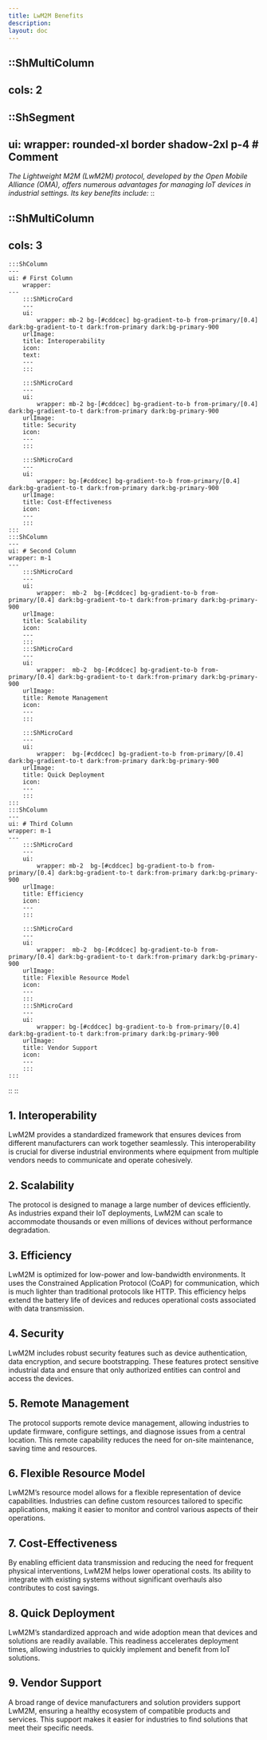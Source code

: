 ```yaml
---
title: LwM2M Benefits
description:
layout: doc
---
```


::ShMultiColumn
---
cols: 2
---

::ShSegment
---
ui:
  wrapper: rounded-xl border shadow-2xl p-4 # Comment
---
 *The Lightweight M2M (LwM2M) protocol, developed by the Open Mobile Alliance (OMA), offers numerous advantages for managing IoT devices in industrial settings. Its key benefits include:*
::


::ShMultiColumn
---
cols: 3
---
    :::ShColumn 
    --- 
    ui: # First Column
        wrapper: 
    ---
        :::ShMicroCard
        ---
        ui:
            wrapper: mb-2 bg-[#cddcec] bg-gradient-to-b from-primary/[0.4] dark:bg-gradient-to-t dark:from-primary dark:bg-primary-900
        urlImage: 
        title: Interoperability
        icon:
        text: 
        ---
        :::

        :::ShMicroCard
        ---
        ui:
            wrapper: mb-2 bg-[#cddcec] bg-gradient-to-b from-primary/[0.4] dark:bg-gradient-to-t dark:from-primary dark:bg-primary-900       
        urlImage: 
        title: Security
        icon:
        ---
        :::

        :::ShMicroCard
        ---
        ui:
            wrapper: bg-[#cddcec] bg-gradient-to-b from-primary/[0.4] dark:bg-gradient-to-t dark:from-primary dark:bg-primary-900      
        urlImage: 
        title: Cost-Effectiveness
        icon:
        ---
        :::
    :::
    :::ShColumn 
    --- 
    ui: # Second Column
    wrapper: m-1 
    ---
        :::ShMicroCard
        ---
        ui:
            wrapper:  mb-2  bg-[#cddcec] bg-gradient-to-b from-primary/[0.4] dark:bg-gradient-to-t dark:from-primary dark:bg-primary-900        
        urlImage: 
        title: Scalability
        icon:
        ---
        :::
        :::ShMicroCard
        ---
        ui:
            wrapper:  mb-2  bg-[#cddcec] bg-gradient-to-b from-primary/[0.4] dark:bg-gradient-to-t dark:from-primary dark:bg-primary-900       
        urlImage: 
        title: Remote Management
        icon:
        ---
        :::

        :::ShMicroCard
        --- 
        ui:
            wrapper:  bg-[#cddcec] bg-gradient-to-b from-primary/[0.4] dark:bg-gradient-to-t dark:from-primary dark:bg-primary-900
        urlImage: 
        title: Quick Deployment
        icon:
        ---
        :::
    :::
    :::ShColumn 
    --- 
    ui: # Third Column
    wrapper: m-1 
    ---
        :::ShMicroCard
        ---
        ui:
            wrapper: mb-2  bg-[#cddcec] bg-gradient-to-b from-primary/[0.4] dark:bg-gradient-to-t dark:from-primary dark:bg-primary-900       
        urlImage: 
        title: Efficiency
        icon:
        ---
        :::
    
        :::ShMicroCard
        ---
        ui:
            wrapper:  mb-2  bg-[#cddcec] bg-gradient-to-b from-primary/[0.4] dark:bg-gradient-to-t dark:from-primary dark:bg-primary-900       
        urlImage: 
        title: Flexible Resource Model
        icon:
        ---
        :::
        :::ShMicroCard
        ---
        ui:
            wrapper: bg-[#cddcec] bg-gradient-to-b from-primary/[0.4] dark:bg-gradient-to-t dark:from-primary dark:bg-primary-900  
        urlImage: 
        title: Vendor Support
        icon:
        ---
        :::
    :::
::
::

## 1. **Interoperability**
LwM2M provides a standardized framework that ensures devices from different manufacturers can work together seamlessly. This interoperability is crucial for diverse industrial environments where equipment from multiple vendors needs to communicate and operate cohesively.

## 2. **Scalability**
The protocol is designed to manage a large number of devices efficiently. As industries expand their IoT deployments, LwM2M can scale to accommodate thousands or even millions of devices without performance degradation.

## 3. **Efficiency**
LwM2M is optimized for low-power and low-bandwidth environments. It uses the Constrained Application Protocol (CoAP) for communication, which is much lighter than traditional protocols like HTTP. This efficiency helps extend the battery life of devices and reduces operational costs associated with data transmission.

## 4. **Security**
LwM2M includes robust security features such as device authentication, data encryption, and secure bootstrapping. These features protect sensitive industrial data and ensure that only authorized entities can control and access the devices.

## 5. **Remote Management**
The protocol supports remote device management, allowing industries to update firmware, configure settings, and diagnose issues from a central location. This remote capability reduces the need for on-site maintenance, saving time and resources.

## 6. **Flexible Resource Model**
LwM2M’s resource model allows for a flexible representation of device capabilities. Industries can define custom resources tailored to specific applications, making it easier to monitor and control various aspects of their operations.

## 7. **Cost-Effectiveness**
By enabling efficient data transmission and reducing the need for frequent physical interventions, LwM2M helps lower operational costs. Its ability to integrate with existing systems without significant overhauls also contributes to cost savings.

## 8. **Quick Deployment**
LwM2M’s standardized approach and wide adoption mean that devices and solutions are readily available. This readiness accelerates deployment times, allowing industries to quickly implement and benefit from IoT solutions.

## 9. **Vendor Support**
A broad range of device manufacturers and solution providers support LwM2M, ensuring a healthy ecosystem of compatible products and services. This support makes it easier for industries to find solutions that meet their specific needs.


